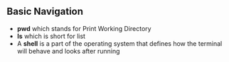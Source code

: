 ## Basic Navigation 
 - **pwd** which stands for Print Working Directory
 - **ls**  which is short for list
 -  A **shell** is a part of the operating system that defines how the terminal will behave and looks after running
